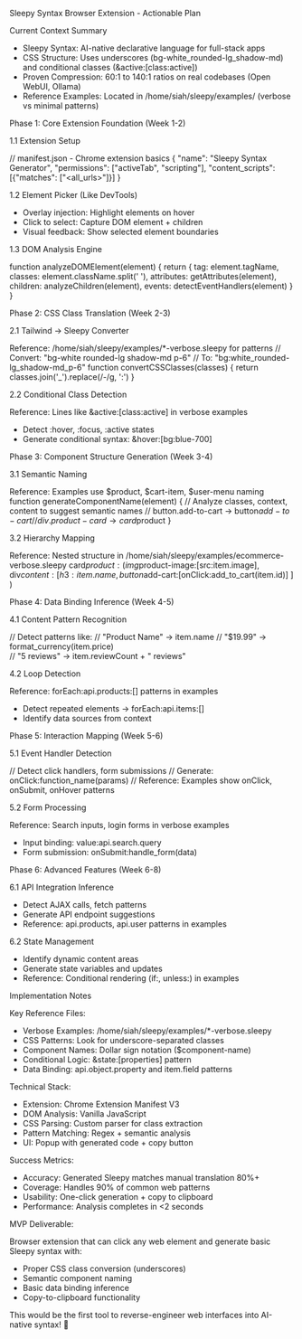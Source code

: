Sleepy Syntax Browser Extension - Actionable Plan

  Current Context Summary

  - Sleepy Syntax: AI-native declarative language for full-stack apps
  - CSS Structure: Uses underscores (bg-white_rounded-lg_shadow-md) and conditional
   classes (&active:[class:active])
  - Proven Compression: 60:1 to 140:1 ratios on real codebases (Open WebUI, Ollama)
  - Reference Examples: Located in /home/siah/sleepy/examples/ (verbose vs minimal
  patterns)

  Phase 1: Core Extension Foundation (Week 1-2)

  1.1 Extension Setup

  // manifest.json - Chrome extension basics
  {
    "name": "Sleepy Syntax Generator",
    "permissions": ["activeTab", "scripting"],
    "content_scripts": [{"matches": ["<all_urls>"]}]
  }

  1.2 Element Picker (Like DevTools)

  - Overlay injection: Highlight elements on hover
  - Click to select: Capture DOM element + children
  - Visual feedback: Show selected element boundaries

  1.3 DOM Analysis Engine

  function analyzeDOMElement(element) {
    return {
      tag: element.tagName,
      classes: element.className.split(' '),
      attributes: getAttributes(element),
      children: analyzeChildren(element),
      events: detectEventHandlers(element)
    }
  }

  Phase 2: CSS Class Translation (Week 2-3)

  2.1 Tailwind → Sleepy Converter

  Reference: /home/siah/sleepy/examples/*-verbose.sleepy for patterns
  // Convert: "bg-white rounded-lg shadow-md p-6"
  // To: "bg:white_rounded-lg_shadow-md_p-6"
  function convertCSSClasses(classes) {
    return classes.join('_').replace(/-/g, ':')
  }

  2.2 Conditional Class Detection

  Reference: Lines like &active:[class:active] in verbose examples
  - Detect :hover, :focus, :active states
  - Generate conditional syntax: &hover:[bg:blue-700]

  Phase 3: Component Structure Generation (Week 3-4)

  3.1 Semantic Naming

  Reference: Examples use $product, $cart-item, $user-menu naming
  function generateComponentName(element) {
    // Analyze classes, context, content to suggest semantic names
    // button.add-to-cart → button$add-to-cart
    // div.product-card → card$product
  }

  3.2 Hierarchy Mapping

  Reference: Nested structure in
  /home/siah/sleepy/examples/ecommerce-verbose.sleepy
  card$product:(
    img$product-image:[src:item.image],
    div$content:[
      h3:item.name,
      button$add-cart:[onClick:add_to_cart(item.id)]
    ]
  )

  Phase 4: Data Binding Inference (Week 4-5)

  4.1 Content Pattern Recognition

  // Detect patterns like:
  // "Product Name" → item.name
  // "$19.99" → format_currency(item.price)  
  // "5 reviews" → item.reviewCount + " reviews"

  4.2 Loop Detection

  Reference: forEach:api.products:[] patterns in examples
  - Detect repeated elements → forEach:api.items:[]
  - Identify data sources from context

  Phase 5: Interaction Mapping (Week 5-6)

  5.1 Event Handler Detection

  // Detect click handlers, form submissions
  // Generate: onClick:function_name(params)
  // Reference: Examples show onClick, onSubmit, onHover patterns

  5.2 Form Processing

  Reference: Search inputs, login forms in verbose examples
  - Input binding: value:api.search.query
  - Form submission: onSubmit:handle_form(data)

  Phase 6: Advanced Features (Week 6-8)

  6.1 API Integration Inference

  - Detect AJAX calls, fetch patterns
  - Generate API endpoint suggestions
  - Reference: api.products, api.user patterns in examples

  6.2 State Management

  - Identify dynamic content areas
  - Generate state variables and updates
  - Reference: Conditional rendering (if:, unless:) in examples

  Implementation Notes

  Key Reference Files:

  - Verbose Examples: /home/siah/sleepy/examples/*-verbose.sleepy
  - CSS Patterns: Look for underscore-separated classes
  - Component Names: Dollar sign notation ($component-name)
  - Conditional Logic: &state:[properties] pattern
  - Data Binding: api.object.property and item.field patterns

  Technical Stack:

  - Extension: Chrome Extension Manifest V3
  - DOM Analysis: Vanilla JavaScript
  - CSS Parsing: Custom parser for class extraction
  - Pattern Matching: Regex + semantic analysis
  - UI: Popup with generated code + copy button

  Success Metrics:

  - Accuracy: Generated Sleepy matches manual translation 80%+
  - Coverage: Handles 90% of common web patterns
  - Usability: One-click generation + copy to clipboard
  - Performance: Analysis completes in <2 seconds

  MVP Deliverable:

  Browser extension that can click any web element and generate basic Sleepy syntax
   with:
  - Proper CSS class conversion (underscores)
  - Semantic component naming
  - Basic data binding inference
  - Copy-to-clipboard functionality

  This would be the first tool to reverse-engineer web interfaces into AI-native
  syntax! 🚀
